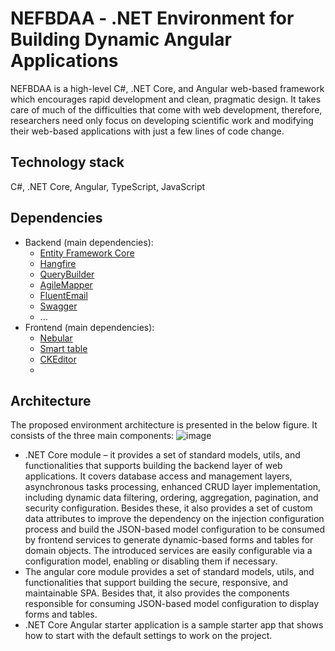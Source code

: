 # NEFBDAA - .NET Environment for Building Dynamic Angular Applications

NEFBDAA is a high-level C#, .NET Core, and Angular web-based framework which encourages rapid development and clean, pragmatic design. It takes care of much of the difficulties that come with web development, therefore, researchers need only focus on developing scientific work and modifying their web-based applications with just a few lines of code change. 
## Technology stack
C#, .NET Core, Angular, TypeScript, JavaScript
## Dependencies
- Backend (main dependencies):
  - [Entity Framework Core](https://github.com/dotnet/efcore)
  - [Hangfire](https://www.hangfire.io/)
  - [QueryBuilder](https://github.com/tghamm/dynamic-linq-query-builder)
  - [AgileMapper](https://github.com/agileobjects/AgileMapper)
  - [FluentEmail](https://github.com/lukencode/FluentEmail)
  - [Swagger](https://github.com/domaindrivendev/Swashbuckle.AspNetCore)
  - ...
- Frontend (main dependencies):
  - [Nebular](https://github.com/akveo/nebular) 
  - [Smart table](https://github.com/akveo/ng2-smart-table)
  - [CKEditor](https://github.com/ckeditor/ckeditor5-angular)
  - 
## Architecture
The proposed environment architecture is presented in the below figure. It consists of the three main components: 
![image](https://user-images.githubusercontent.com/19403500/157183726-23b3a9f6-c58b-4854-8eec-d79a3fb5e9c9.png)

- .NET Core module – it provides a set of standard models, utils, and functionalities that supports building the backend layer of web applications. It covers database access and management layers, asynchronous tasks processing, enhanced CRUD layer implementation, including dynamic data filtering, ordering, aggregation, pagination, and security configuration. Besides these, it also provides a set of custom data attributes to improve the dependency on the injection configuration process and build the JSON-based model configuration to be consumed by frontend services to generate dynamic-based forms and tables for domain objects. The introduced services are easily configurable via a configuration model, enabling or disabling them if necessary.
- The angular core module provides a set of standard models, utils, and functionalities that support building the secure, responsive, and maintainable SPA. Besides that, it also provides the components responsible for consuming JSON-based model configuration to display forms and tables.
- .NET Core Angular starter application is a sample starter app that shows how to start with the default settings to work on the project. 